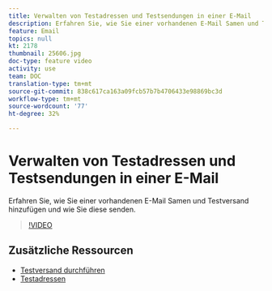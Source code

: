 ```yaml
---
title: Verwalten von Testadressen und Testsendungen in einer E-Mail
description: Erfahren Sie, wie Sie einer vorhandenen E-Mail Samen und Testversand hinzufügen und wie Sie diese senden.
feature: Email
topics: null
kt: 2178
thumbnail: 25606.jpg
doc-type: feature video
activity: use
team: DOC
translation-type: tm+mt
source-git-commit: 838c617ca163a09fcb57b7b4706433e98869bc3d
workflow-type: tm+mt
source-wordcount: '77'
ht-degree: 32%

---
```



# Verwalten von Testadressen und Testsendungen in einer E-Mail

Erfahren Sie, wie Sie einer vorhandenen E-Mail Samen und Testversand hinzufügen und wie Sie diese senden.

>[!VIDEO](https://video.tv.adobe.com/v/25606?quality=12)

## Zusätzliche Ressourcen

- [Testversand durchführen](https://docs.adobe.com/content/help/en/campaign-classic/using/transactional-messaging/message-templates/sending-a-proof.html)
- [Testadressen](https://docs.adobe.com/content/help/en/campaign-classic/using/configuring-campaign-classic/use-a-custom-recipient-table/seed-addresses.html)